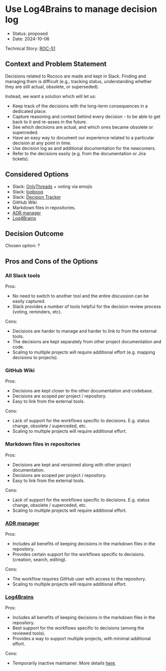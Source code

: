 # Use Log4Brains to manage decision log

- Status: proposed
- Date: 2024-10-06

Technical Story: [ROC-51](https://freelancedevelopercoach.atlassian.net/browse/ROC-51)

## Context and Problem Statement

Decisions related to Rococo are made and kept in Slack. Finding and managing them is difficult (e.g., tracking status, understanding whether they are still actual, obsolete, or superseded).  
  
Instead, we want a solution which will let us:  
- Keep track of the decisions with the long-term consequences in a dedicated place.  
- Capture reasoning and context behind every decision - to be able to get back to it and re-asses in the future. 
- See which decisions are actual, and which ones became obsolete or superceded.  
- Have an easy way to document our experience related to a particular decision at any point in time.  
- Use decision log as and additional documentation for the newcomers.  
- Refer to the decisions easily (e.g. from the documentation or Jira tickets).  
  
## Considered Options
- Slack: [OnlyThreads](https://art-tu19272.slack.com/apps/A022BL4HJLD-onlythreads?tab=more_info) + voting via emojis  
- Slack: [loqbooq](https://art-tu19272.slack.com/apps/A0251FVDR0C-loqbooq?tab=more_info)  
- Slack: [Decision Tracker](https://art-tu19272.slack.com/apps/A010B2YL469-decision-tracker?tab=more_info)  
- GitHub Wiki  
- Markdown files in repositories.  
- [ADR manager](https://github.com/adr/adr-manager)  
- [Log4Brains](https://github.com/thomvaill/log4brains?tab=readme-ov-file#log4brains-)  

## Decision Outcome

Chosen option: ?

## Pros and Cons of the Options

### All Slack tools

Pros:  
- No need to switch to another tool and the entire discussion can be easily captured.  
- Slack provides a number of tools helpful for the decision review process (voting, reminders, etc).
  
Cons:  
- Decisions are harder to manage and harder to link to from the external tools.  
- The decisions are kept separately from other project documentation and code.  
- Scaling to multiple projects will require additional effort (e.g. mapping decisions to projects).

### GitHub Wiki

Pros:  
- Decisions are kept closer to the other documentation and codebase.
- Decisions are scoped per project / repository.
- Easy to link from the external tools.
  
Cons:  
- Lack of support for the workflows specific to decisions. E.g. status change, obsolete / superceded, etc.
- Scaling to multiple projects will require additional effort.

### Markdown files in repositories

Pros:  
- Decisions are kept and versioned along with other project documentation.
- Decisions are scoped per project / repository.
- Easy to link from the external tools.
  
Cons:  
- Lack of support for the workflows specific to decisions. E.g. status change, obsolete / superceded, etc.
- Scaling to multiple projects will require additional effort.

### [ADR manager](https://github.com/adr/adr-manager)

Pros:  
- Includes all benefits of keeping decisions in the markdown files in the repository.
- Provides certain support for the workflows specific to decisions. (creation, search, editing).

Cons:  
- The workflow requires GitHub user with access to the repository.  
- Scaling to multiple projects will require additional effort.  
  
### [Log4Brains](https://github.com/thomvaill/log4brains?tab=readme-ov-file#log4brains-)

Pros:  
- Includes all benefits of keeping decisions in the markdown files in the repository.
- Best support for the workflows specific to decisions (among the reviewed tools).
- Provides a way to support multiple projects, with minimal additional effort.  
  
Cons:  
- Temporarily inactive maintainer. More details [here](https://github.com/thomvaill/log4brains/discussions/108).